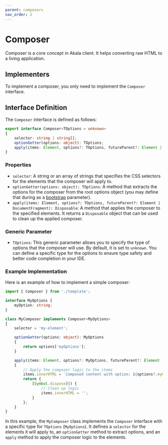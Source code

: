 ```yaml
---
parent: composers
nav_order: 2
---
```

# Composer

Composer is a core concept in Akala client. It helps converting raw HTML to a living application.

## Implementers

To implement a composer, you only need to implement the `Composer` interface.

## Interface Definition

The `Composer` interface is defined as follows:

```typescript
export interface Composer<TOptions = unknown>
{
    selector: string | string[];
    optionGetter(options: object): TOptions;
    apply(items: Element, options?: TOptions, futureParent?: Element | DocumentFragment): Disposable;
}
```

### Properties

- `selector`: A string or an array of strings that specifies the CSS selectors for the elements that the composer will apply to.
- `optionGetter(options: object): TOptions`: A method that extracts the options for the composer from the root options object (you may define that during as a [bootstrap](../bootstrap.md) parameter).
- `apply(items: Element, options?: TOptions, futureParent?: Element | DocumentFragment): Disposable`: A method that applies the composer to the specified elements. It returns a `Disposable` object that can be used to clean up the applied composer.

### Generic Parameter

- `TOptions`: This generic parameter allows you to specify the type of options that the composer will use. By default, it is set to `unknown`. You can define a specific type for the options to ensure type safety and better code completion in your IDE.

### Example Implementation

Here is an example of how to implement a simple composer:

```typescript
import { Composer } from './template';

interface MyOptions {
    myOption: string;
}

class MyComposer implements Composer<MyOptions>
{
    selector = 'my-element';

    optionGetter(options: object): MyOptions
    {
        return options['myOptions'];
    }

    apply(items: Element, options?: MyOptions, futureParent?: Element | DocumentFragment)
    {
        // Apply the composer logic to the items
        items.innerHTML = `Composed content with option: ${options?.myOption}`;
        return {
            [Symbol.dispose]() {
                // Clean up logic
                items.innerHTML = '';
            }
        };
    }
}
```

In this example, the `MyComposer` class implements the `Composer` interface with a specific type for `TOptions` (`MyOptions`). It defines a `selector` for the elements it will apply to, an `optionGetter` method to extract options, and an `apply` method to apply the composer logic to the elements.
